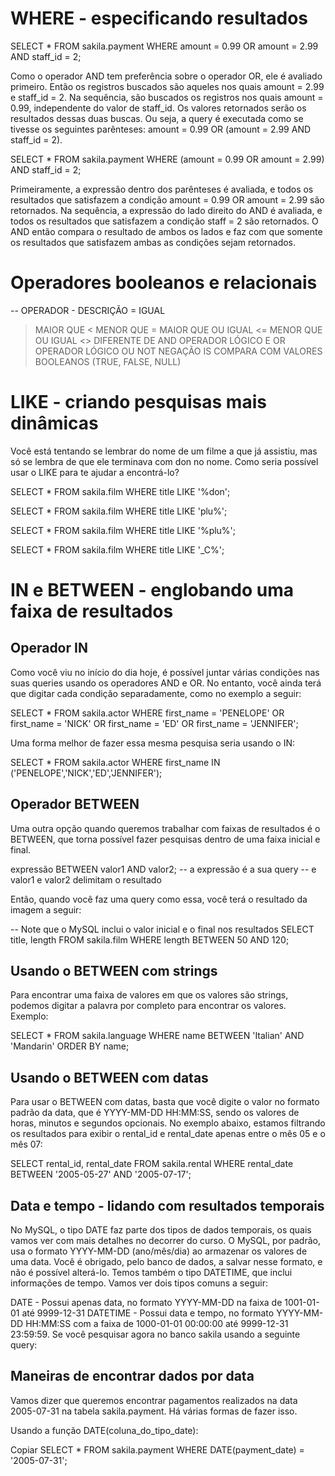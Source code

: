 # WHERE - especificando resultados

SELECT * FROM sakila.payment
WHERE amount = 0.99 OR amount = 2.99 AND staff_id = 2;

Como o operador AND tem preferência sobre o operador OR, ele é avaliado primeiro. Então os registros buscados são aqueles nos quais amount = 2.99 e staff_id = 2. Na sequência, são buscados os registros nos quais amount = 0.99, independente do valor de staff_id. Os valores retornados serão os resultados dessas duas buscas. Ou seja, a query é executada como se tivesse os seguintes parênteses: amount = 0.99 OR (amount = 2.99 AND staff_id = 2).

SELECT * FROM sakila.payment
WHERE (amount = 0.99 OR amount = 2.99) AND staff_id = 2;

Primeiramente, a expressão dentro dos parênteses é avaliada, e todos os resultados que satisfazem a condição amount = 0.99 OR amount = 2.99 são retornados. Na sequência, a expressão do lado direito do AND é avaliada, e todos os resultados que satisfazem a condição staff = 2 são retornados. O AND então compara o resultado de ambos os lados e faz com que somente os resultados que satisfazem ambas as condições sejam retornados.

# Operadores booleanos e relacionais

-- OPERADOR - DESCRIÇÃO
=   IGUAL
>   MAIOR QUE
<   MENOR QUE
>=  MAIOR QUE OU IGUAL
<=  MENOR QUE OU IGUAL
<>  DIFERENTE DE
AND OPERADOR LÓGICO E
OR  OPERADOR LÓGICO OU
NOT NEGAÇÃO
IS  COMPARA COM VALORES BOOLEANOS (TRUE, FALSE, NULL)

# LIKE - criando pesquisas mais dinâmicas

Você está tentando se lembrar do nome de um filme a que já assistiu, mas só se lembra de que ele terminava com don no nome. Como seria possível usar o LIKE para te ajudar a encontrá-lo?

SELECT * FROM sakila.film
WHERE title LIKE '%don';

SELECT * FROM sakila.film
WHERE title LIKE 'plu%';

SELECT * FROM sakila.film
WHERE title LIKE '%plu%';

SELECT * FROM sakila.film
WHERE title LIKE '_C%';

# IN e BETWEEN - englobando uma faixa de resultados

## Operador IN

Como você viu no início do dia hoje, é possível juntar várias condições nas suas queries usando os operadores AND e OR. No entanto, você ainda terá que digitar cada condição separadamente, como no exemplo a seguir:

SELECT * FROM sakila.actor
WHERE first_name = 'PENELOPE'
OR first_name = 'NICK'
OR first_name = 'ED'
OR first_name = 'JENNIFER';

Uma forma melhor de fazer essa mesma pesquisa seria usando o IN:

SELECT * FROM sakila.actor
WHERE first_name IN ('PENELOPE','NICK','ED','JENNIFER');

## Operador BETWEEN

Uma outra opção quando queremos trabalhar com faixas de resultados é o BETWEEN, que torna possível fazer pesquisas dentro de uma faixa inicial e final.

expressão BETWEEN valor1 AND valor2;
-- a expressão é a sua query
-- e valor1 e valor2 delimitam o resultado

Então, quando você faz uma query como essa, você terá o resultado da imagem a seguir:


-- Note que o MySQL inclui o valor inicial e o final nos resultados
SELECT title, length FROM sakila.film
WHERE length BETWEEN 50 AND 120;

## Usando o BETWEEN com strings

Para encontrar uma faixa de valores em que os valores são strings, podemos digitar a palavra por completo para encontrar os valores. Exemplo:


SELECT * FROM sakila.language
WHERE name BETWEEN 'Italian' AND 'Mandarin'
ORDER BY name;

## Usando o BETWEEN com datas

Para usar o BETWEEN com datas, basta que você digite o valor no formato padrão da data, que é YYYY-MM-DD HH:MM:SS, sendo os valores de horas, minutos e segundos opcionais. No exemplo abaixo, estamos filtrando os resultados para exibir o rental_id e rental_date apenas entre o mês 05 e o mês 07:


SELECT rental_id, rental_date FROM sakila.rental
WHERE rental_date
BETWEEN '2005-05-27' AND '2005-07-17';

## Data e tempo - lidando com resultados temporais

No MySQL, o tipo DATE faz parte dos tipos de dados temporais, os quais vamos ver com mais detalhes no decorrer do curso. O MySQL, por padrão, usa o formato YYYY-MM-DD (ano/mês/dia) ao armazenar os valores de uma data. Você é obrigado, pelo banco de dados, a salvar nesse formato, e não é possível alterá-lo. Temos também o tipo DATETIME, que inclui informações de tempo. Vamos ver dois tipos comuns a seguir:

DATE - Possui apenas data, no formato YYYY-MM-DD na faixa de 1001-01-01 até 9999-12-31
DATETIME - Possui data e tempo, no formato YYYY-MM-DD HH:MM:SS com a faixa de 1000-01-01 00:00:00 até 9999-12-31 23:59:59.
Se você pesquisar agora no banco sakila usando a seguinte query:

## Maneiras de encontrar dados por data
Vamos dizer que queremos encontrar pagamentos realizados na data 2005-07-31 na tabela sakila.payment. Há várias formas de fazer isso.

Usando a função DATE(coluna_do_tipo_date):

Copiar
SELECT * FROM sakila.payment
WHERE DATE(payment_date) = '2005-07-31';